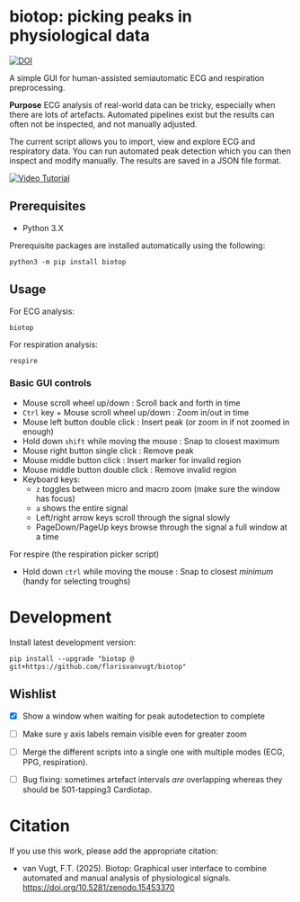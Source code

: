 # biotop: picking peaks in physiological data 

[![DOI](https://zenodo.org/badge/618577784.svg)](https://zenodo.org/badge/latestdoi/618577784)

A simple GUI for human-assisted semiautomatic ECG and respiration preprocessing.

**Purpose** ECG analysis of real-world data can be tricky, especially when there are lots of artefacts.
Automated pipelines exist but the results can often not be inspected, and not manually adjusted.

The current script allows you to import, view and explore ECG and respiratory data. 
You can run automated peak detection which you can then inspect and modify manually.
The results are saved in a JSON file format.

[![Video Tutorial](https://img.youtube.com/vi/o-oGjbLTjL4/0.jpg)](https://www.youtube.com/watch?v=o-oGjbLTjL4)




## Prerequisites

* Python 3.X 

Prerequisite packages are installed automatically using the following:

```
python3 -m pip install biotop
```



## Usage

For ECG analysis:

```
biotop
```

For respiration analysis:

```
respire
```



### Basic GUI controls

* Mouse scroll wheel up/down : Scroll back and forth in time
* `Ctrl` key + Mouse scroll wheel up/down : Zoom in/out in time
* Mouse left button double click : Insert peak (or zoom in if not zoomed in enough)
* Hold down `shift` while moving the mouse : Snap to closest maximum
* Mouse right button single click : Remove peak
* Mouse middle button click : Insert marker for invalid region
* Mouse middle button double click : Remove invalid region
* Keyboard keys:
   * `z` toggles between micro and macro zoom (make sure the window has focus)
   * `a` shows the entire signal
   * Left/right arrow keys scroll through the signal slowly
   * PageDown/PageUp keys browse through the signal a full window at a time


For respire (the respiration picker script)
* Hold down `ctrl` while moving the mouse : Snap to closest *minimum* (handy for selecting troughs)



# Development

Install latest development version:

```
pip install --upgrade "biotop @ git+https://github.com/florisvanvugt/biotop"
```



## Wishlist

- [x] Show a window when waiting for peak autodetection to complete
- [ ] Make sure y axis labels remain visible even for greater zoom
- [ ] Merge the different scripts into a single one with multiple modes (ECG, PPG, respiration).

- [ ] Bug fixing: sometimes artefact intervals *are* overlapping whereas they should be S01-tapping3 Cardiotap.




# Citation

If you use this work, please add the appropriate citation:

  * van Vugt, F.T. (2025). Biotop: Graphical user interface to combine automated and manual analysis of physiological signals. https://doi.org/10.5281/zenodo.15453370


